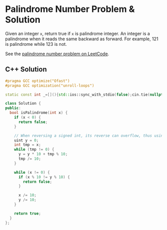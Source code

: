 # Palindrome Number Problem & Solution

Given an integer `x`, return true if `x` is palindrome integer. An integer is a palindrome when it reads the same backward as forward. For example, 121 is palindrome while 123 is not.

See the [palindrome number problem on LeetCode](https://leetcode.com/problems/palindrome-number).

## C++ Solution

```cpp
#pragma GCC optimize("Ofast")
#pragma GCC optimization("unroll-loops")

static const int _=[](){std::ios::sync_with_stdio(false);cin.tie(nullptr);cout.tie(nullptr);return 0;}();

class Solution {
public:
  bool isPalindrome(int x) {
    if (x < 0) {
      return false;
    }

    // When reversing a signed int, its reverse can overflow, thus using unsigned int.
    uint y = 0;
    int tmp = x;
    while (tmp != 0) {
      y = y * 10 + tmp % 10;
      tmp /= 10;
    }

    while (x != 0) {
      if (x % 10 != y % 10) {
        return false;
      }

      x /= 10;
      y /= 10;
    }

    return true;
  }
};
```
